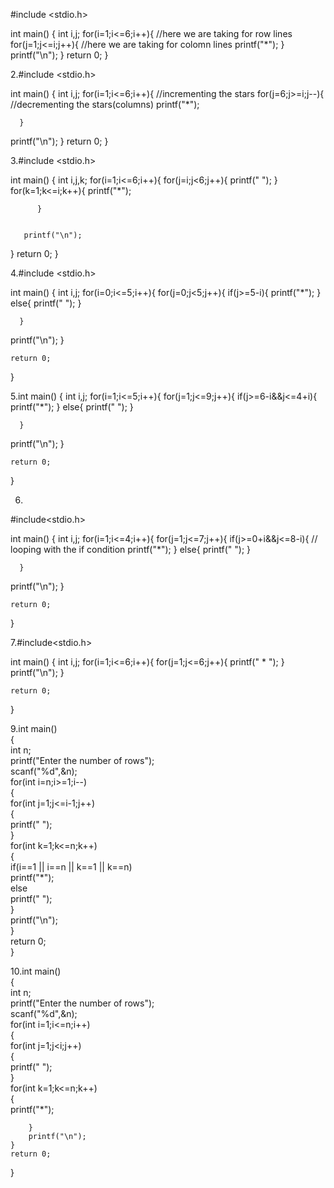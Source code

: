 #include <stdio.h>

int main() {
    int i,j;
    for(i=1;i<=6;i++){ //here we are taking for row lines
        for(j=1;j<=i;j++){ //here we are taking for colomn lines
            printf("*");
        }
    printf("\n");
    }
    return 0;
}

2.#include <stdio.h>

int main() {
  int i,j;
  for(i=1;i<=6;i++){     //incrementing the stars
      for(j=6;j>=i;j--){   //decrementing the stars(columns)
          printf("*");
          
        
      }
printf("\n");
  }
    return 0;
}

3.#include <stdio.h>

int main() {
  int i,j,k;
  for(i=1;i<=6;i++){
      for(j=i;j<6;j++){
          printf(" ");
      }
          for(k=1;k<=i;k++){
              printf("*");
              
          }
     
      
       printf("\n");
  }
    return 0;
}

4.#include <stdio.h>

int main() {
  int i,j;
  for(i=0;i<=5;i++){
      for(j=0;j<5;j++){
          if(j>=5-i){
              printf("*");
          }
              else{
                  printf(" ");
              }
          
      }
printf("\n");
  }
  
    return 0;
}

5.int main() {
  int i,j;
  for(i=1;i<=5;i++){
      for(j=1;j<=9;j++){
          if(j>=6-i&&j<=4+i){
              printf("*");
          }
              else{
                  printf(" ");
              }
          
      }
printf("\n");
  }
  
    return 0;
}

6.
#include<stdio.h>

int main() {
  int i,j;
  for(i=1;i<=4;i++){
      for(j=1;j<=7;j++){
          if(j>=0+i&&j<=8-i){   // looping with the if condition
              printf("*");
          }
              else{
                  printf(" ");
              }
          
      }
printf("\n");
  }
  
    return 0;
}

7.#include<stdio.h>

int main() {
  int i,j;
  for(i=1;i<=6;i++){
      for(j=1;j<=6;j++){
          printf(" * ");
      }
      printf("\n");
  }
          
  
    return 0;
}


9.int main()  
{  
    int n;  
    printf("Enter the number of rows");  
    scanf("%d",&n);  
    for(int i=n;i>=1;i--)  
    {  
        for(int j=1;j<=i-1;j++)  
        {  
            printf(" ");  
        }  
        for(int k=1;k<=n;k++)  
        {  
           if(i==1 || i==n || k==1 || k==n)  
            printf("*");  
            else  
            printf(" ");   
        }  
        printf("\n");  
    }  
    return 0;  
}


10.int main()  
{  
    int n;  
    printf("Enter the number of rows");  
    scanf("%d",&n);  
    for(int i=1;i<=n;i++)  
    {  
        for(int j=1;j<i;j++)  
        {  
            printf(" ");  
        }  
        for(int k=1;k<=n;k++)  
        {  
           printf("*");  
              
        }  
        printf("\n");  
    }  
    return 0;  
}
